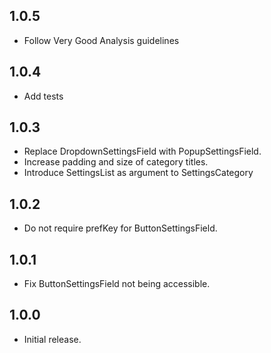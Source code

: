 ## 1.0.5

* Follow Very Good Analysis guidelines

## 1.0.4

* Add tests

## 1.0.3

* Replace DropdownSettingsField with PopupSettingsField.
* Increase padding and size of category titles.
* Introduce SettingsList as argument to SettingsCategory

## 1.0.2

* Do not require prefKey for ButtonSettingsField.

## 1.0.1

* Fix ButtonSettingsField not being accessible.

## 1.0.0

* Initial release.
